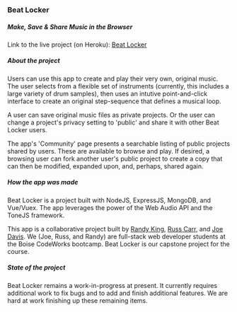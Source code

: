 ### Beat Locker

##### Make, Save & Share Music in the Browser

Link to the live project (on Heroku): [Beat Locker](https://beatlocker.herokuapp.com/)

##### About the project

Users can use this app to create and play their very own, original music. The user selects from a flexible set of instruments (currently, this includes a large variety of drum samples), then uses an intutive point-and-click interface to create an original step-sequence that defines a musical loop.

A user can save original music files as private projects. Or the user can change a project's privacy setting to 'public' and share it with other Beat Locker users.

The app's 'Community' page presents a searchable listing of public projects shared by users. These are available to browse and play. If desired, a browsing user can fork another user's public project to create a copy that can then be modified, expanded upon, and, perhaps, shared again.

##### How the app was made

Beat Locker is a project built with NodeJS, ExpressJS, MongoDB, and Vue/Vuex. The app leverages the power of the Web Audio API and the ToneJS framework.

This app is a collaborative project built by [Randy King](https://github.com/brandallk), [Russ Carr](https://github.com/RussCarr), and [Joe Davis](https://github.com/joe-r-davis). We (Joe, Russ, and Randy) are full-stack web developer students at the Boise CodeWorks bootcamp. Beat Locker is our capstone project for the course.

##### State of the project

Beat Locker remains a work-in-progress at present. It currently requires additional work to fix bugs and to add and finish additional features. We are hard at work finishing up these remaining items.